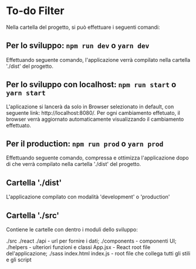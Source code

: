 # To-do Filter

Nella cartella del progetto, si può effettuare i seguenti comandi:

## Per lo sviluppo: `npm run dev` o `yarn dev`
Effettuando seguente comando, l'applicazione verrà compilato nella cartella './dist' del progetto.

## Per lo sviluppo con localhost: `npm run start` o `yarn start`
L'aplicazione si lancerà da solo in Browser selezionato in default, con seguente link: http://localhost:8080/.
Per ogni cambiamento effetuato, il browser verrà aggiornato automaticamente visualizzando il cambiamento effettuato.

## Per il production: `npm run prod` o `yarn prod`
Effettuando seguente comando, compressa e ottimizza l'applicazione dopo di che verrà compilato nella cartella './dist' del progetto.

## Cartella './dist'
L'applicazione compilato con modalità  'development' o 'production'

## Cartella './src'
Contiene le cartelle con dentro i moduli dello sviluppo:

./src
    ./react
        ./api - url per fornire i dati;
        ./components - componenti UI; 
        ./helpers - ulteriori funzioni e classi 
        App.jsx - React root file del'applicazione;
    ./sass
    index.html
    index.js - root file che collega tutti gli stili e gli script
